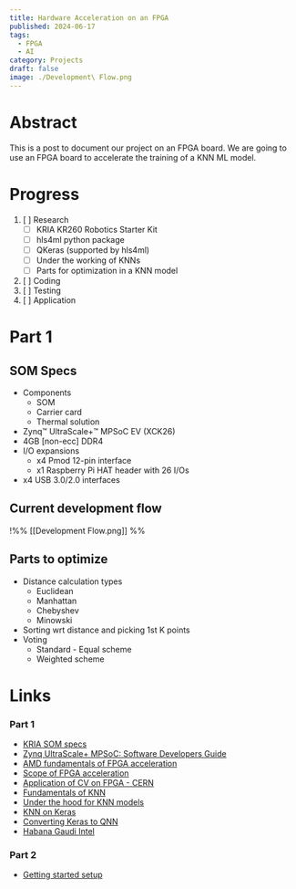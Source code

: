 ```yaml
---
title: Hardware Acceleration on an FPGA
published: 2024-06-17
tags:
  - FPGA
  - AI
category: Projects
draft: false
image: ./Development\ Flow.png
---
```

# Abstract
This is a post to document our project on an FPGA board. We are going to use an FPGA board to accelerate the training of a KNN ML model.<br>
# Progress
1. [ ] Research
	- [ ] KRIA KR260 Robotics Starter Kit
	- [ ] hls4ml python package
	- [ ] QKeras (supported by hls4ml)
	- [ ] Under the working of KNNs
	- [ ] Parts for optimization in a KNN model
2. [ ] Coding
3. [ ] Testing
4. [ ] Application
# Part 1
## SOM Specs
- Components
	- SOM 
	- Carrier card
	- Thermal solution
- Zynq™ UltraScale+™ MPSoC EV (XCK26)
- 4GB [non-ecc] DDR4
- I/O expansions
	- x4 Pmod 12-pin interface
	- x1 Raspberry Pi HAT header with 26 I/Os
- x4 USB 3.0/2.0 interfaces
## Current development flow
!%% [[Development Flow.png]] %%
## Parts to optimize
- Distance calculation types
	- Euclidean
	- Manhattan
	- Chebyshev
	- Minowski
- Sorting wrt distance and picking 1st K points
- Voting
	- Standard - Equal scheme
	- Weighted scheme
# Links
### Part 1
- [KRIA SOM specs](https://www.hackster.io/512359/amd-pervasive-ai-developer-contest-robotics-ai-study-guide-ae74d6)
- [Zynq UltraScale+ MPSoC: Software Developers Guide](https://www.xilinx.com/support/documents/sw_manuals/xilinx2022_2/ug1137-zynq-ultrascale-mpsoc-swdev.pdf)
- [AMD fundamentals of FPGA acceleration](https://www.xilinx.com/publications/events/developer-forum/2018-frankfurt/fundamentals-of-fpga-based-acceleration.pdf)
- [Scope of FPGA acceleration](https://www.linkedin.com/pulse/unlocking-power-fpga-based-acceleration-aiml-dakshita-l-vwzmc/)
- [Application of CV on FPGA - CERN](https://zenseact.com/thinking-fast-and-getting-it-right-software-company-zenseact-and-cern-wrap-up-joint-research-project-around-the-acceleration-of-deep-learning-algorithms/)
- [Fundamentals of KNN](https://www.geeksforgeeks.org/k-nearest-neighbours/)
- [Under the hood for KNN models](https://medium.com/swlh/under-the-hood-of-k-nearest-neighbors-knn-and-popular-model-validation-techniques-84ab0964d563)
- [KNN on Keras](https://medium.com/@sorenlind/nearest-neighbors-with-keras-and-coreml-755e76fedf36)
- [Converting Keras to QNN](https://github.com/google/qkeras/issues/1)
- [Habana Gaudi Intel](https://habana.ai/blogs/explore-hardware-acceleration-for-deep-learning/)
### Part 2
- [Getting started setup](https://github.com/amd/Kria-RoboticsAI)